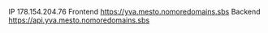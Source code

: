
  IP 178.154.204.76
  Frontend https://yva.mesto.nomoredomains.sbs
  Backend https://api.yva.mesto.nomoredomains.sbs
